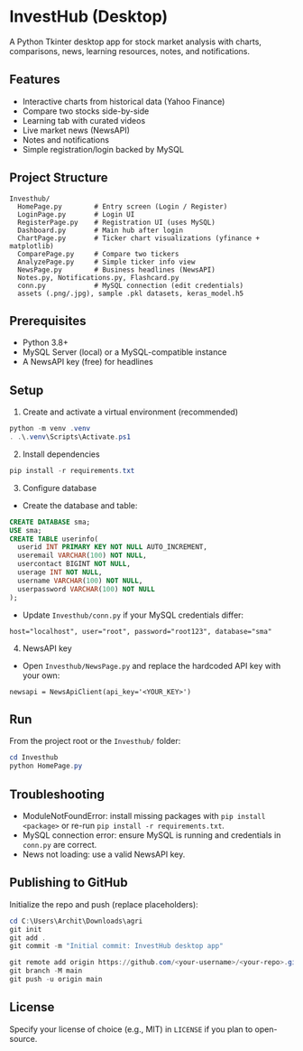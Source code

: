 # InvestHub (Desktop)

A Python Tkinter desktop app for stock market analysis with charts, comparisons, news, learning resources, notes, and notifications.

## Features
- Interactive charts from historical data (Yahoo Finance)
- Compare two stocks side-by-side
- Learning tab with curated videos
- Live market news (NewsAPI)
- Notes and notifications
- Simple registration/login backed by MySQL

## Project Structure
```
Investhub/
  HomePage.py        # Entry screen (Login / Register)
  LoginPage.py       # Login UI
  RegisterPage.py    # Registration UI (uses MySQL)
  Dashboard.py       # Main hub after login
  ChartPage.py       # Ticker chart visualizations (yfinance + matplotlib)
  ComparePage.py     # Compare two tickers
  AnalyzePage.py     # Simple ticker info view
  NewsPage.py        # Business headlines (NewsAPI)
  Notes.py, Notifications.py, Flashcard.py
  conn.py            # MySQL connection (edit credentials)
  assets (.png/.jpg), sample .pkl datasets, keras_model.h5
```

## Prerequisites
- Python 3.8+
- MySQL Server (local) or a MySQL-compatible instance
- A NewsAPI key (free) for headlines

## Setup
1) Create and activate a virtual environment (recommended)
```powershell
python -m venv .venv
. .\.venv\Scripts\Activate.ps1
```

2) Install dependencies
```powershell
pip install -r requirements.txt
```

3) Configure database
- Create the database and table:
```sql
CREATE DATABASE sma;
USE sma;
CREATE TABLE userinfo(
  userid INT PRIMARY KEY NOT NULL AUTO_INCREMENT,
  useremail VARCHAR(100) NOT NULL,
  usercontact BIGINT NOT NULL,
  userage INT NOT NULL,
  username VARCHAR(100) NOT NULL,
  userpassword VARCHAR(100) NOT NULL
);
```
- Update `Investhub/conn.py` if your MySQL credentials differ:
```
host="localhost", user="root", password="root123", database="sma"
```

4) NewsAPI key
- Open `Investhub/NewsPage.py` and replace the hardcoded API key with your own:
```
newsapi = NewsApiClient(api_key='<YOUR_KEY>')
```

## Run
From the project root or the `Investhub/` folder:
```powershell
cd Investhub
python HomePage.py
```

## Troubleshooting
- ModuleNotFoundError: install missing packages with `pip install <package>` or re-run `pip install -r requirements.txt`.
- MySQL connection error: ensure MySQL is running and credentials in `conn.py` are correct.
- News not loading: use a valid NewsAPI key.

## Publishing to GitHub
Initialize the repo and push (replace placeholders):
```powershell
cd C:\Users\Archit\Downloads\agri
git init
git add .
git commit -m "Initial commit: InvestHub desktop app"

git remote add origin https://github.com/<your-username>/<your-repo>.git
git branch -M main
git push -u origin main
```

## License
Specify your license of choice (e.g., MIT) in `LICENSE` if you plan to open-source.
